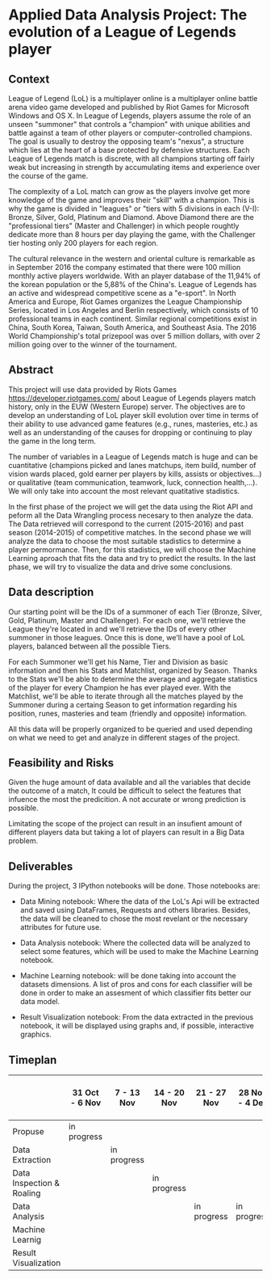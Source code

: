 # Applied Data Analysis Project: The evolution of a League of Legends player

## Context

League of Legend (LoL) is a multiplayer online is a multiplayer online battle arena video game developed and published by Riot Games for Microsoft Windows and OS X. In League of Legends, players assume the role of an unseen "summoner" that controls a "champion" with unique abilities and battle against a team of other players or computer-controlled champions. The goal is usually to destroy the opposing team's "nexus", a structure which lies at the heart of a base protected by defensive structures. Each League of Legends match is discrete, with all champions starting off fairly weak but increasing in strength by accumulating items and experience over the course of the game. 

The complexity of a LoL match can grow as the players involve get more knowledge of the game and improves their "skill" with a champion. This is why the game is divided in "leagues" or "tiers with 5 divisions in each (V-I): Bronze, Silver, Gold, Platinum and Diamond. Above Diamond there are the "professional tiers" (Master and Challenger) in which people roughtly dedicate more than 8 hours per day playing the game, with the Challenger tier hosting only 200 players for each region.

The cultural relevance in the western and oriental culture is remarkable as in September 2016 the company estimated that there were 100 million monthly active players worldwide. With an player database of the 11,94% of the korean population or the 5,88% of the China's. League of Legends has an active and widespread competitive scene as a "e-sport". In North America and Europe, Riot Games organizes the League Championship Series, located in Los Angeles and Berlin respectively, which consists of 10 professional teams in each continent. Similar regional competitions exist in China, South Korea, Taiwan, South America, and Southeast Asia. The 2016 World Championship's total prizepool was over 5 million dollars, with over 2 million going over to the winner of the tournament. 

## Abstract
 
This project will use data provided by Riots Games https://developer.riotgames.com/ about League of Legends players match history, only in the EUW (Western Europe) server. The objectives are to develop an understanding of LoL player skill evolution over time in terms of their ability to use advanced game features (e.g., runes, masteries, etc.) as well as an understanding of the causes for dropping or continuing to play the game in the long term.

The number of variables in a League of Legends match is huge and can be cuantitative (champions picked and lanes matchups, item build, number of vision wards placed, gold earner per players by kills, assists or objectives...) or qualitative (team communication, teamwork, luck, connection health,...). We will only take into account the most relevant quatitative stadistics. 

In the first phase of the project we will get the data using the Riot API and peform all the Data Wrangling process necesary to then analyze the data. The Data retrieved will correspond to the current (2015-2016) and past season (2014-2015) of competitive matches. In the second phase we will analyze the data to choose the most suitable stadistics to determine a player permormance. Then, for this stadistics, we will choose the Machine Learning aproach that fits the data and try to predict
the results. In the last phase, we will try to visualize the data and drive some conclusions. 

## Data description
Our starting point will be the IDs of a summoner of each Tier (Bronze, Silver, Gold, Platinum, Master and Challenger). For each one, we'll retrieve the League they're located in and we'll retrieve the IDs of every other summoner in those leagues. Once this is done, we'll have a pool of LoL players, balanced between all the possible Tiers. 

For each Summoner we'll get his Name, Tier and Division as basic information and then his Stats and Matchlist, organized by Season. Thanks to the Stats we'll be able to determine the average and aggregate statistics of the player for every Champion he has ever played ever. With the Matchlist, we'll be able to iterate through all the matches played by the Summoner during a certaing Season to get information regarding his position, runes, masteries and team (friendly and opposite) information.

All this data will be properly organized to be queried and used depending on what we need to get and analyze in different stages of the project.

## Feasibility and Risks

Given the huge amount of data available and all the variables that decide the outcome of a match, It could be difficult to select the features that infuence the most the predicition. A not accurate or wrong prediction is possible. 

Limitating the scope of the project can result in an insufient amount of different players data but taking a lot of players can result in a Big Data problem. 

## Deliverables
During the project, 3 IPython notebooks will be done. Those notebooks are:
* Data Mining notebook: Where the data of the LoL's Api will be extracted and saved using DataFrames, Requests and others libraries. Besides, the data will be cleaned to chose the most revelant or the necessary attributes for future use.

* Data Analysis notebook: Where the collected data will be analyzed to select some features, which will be used to make the Machine Learning notebook.

* Machine Learning notebook: will be done taking into account the datasets dimensions. A list of pros and cons for each classifier will be done in order to make an assesment of which classifier fits better our data model. 

* Result Visualization notebook: From the data extracted in the previous notebook, it will be displayed using graphs and, if possible, interactive graphics.

## Timeplan

|                           | 31 Oct - 6 Nov | 7 - 13 Nov | 14 - 20 Nov | 21 - 27 Nov | 28 Nov - 4 Dec | 5 - 11 Dec | 12 - 18 Dec | 19 - 25 Dec | 26 Dec - 1 Jan | 2 - 8 Jan | 9 - 15 Jan |
|---------------------------|----------------|------------|-------------|-------------|----------------|------------|-------------|-------------|----------------|-----------|------------|
| Propuse                   |  in progress              |            |             |             |                |            |             |             |                |           |            |
| Data Extraction           |                |in progress            |             |             |                |            |             |             |                |           |            |
| Data Inspection & Roaling |                |            |in progress             |             |                |            |             |             |                |           |            |
| Data Analysis             |                |            |             |  in progress           | in progress               |            |             |             |                |           |            |
| Machine Learnig           |                |            |             |             |                |   in progress         |            in progress |             |    in progress            | in progress          |            |
| Result Visualization      |                |            |             |             |                |            |             |             |                |           |  in progress          |
